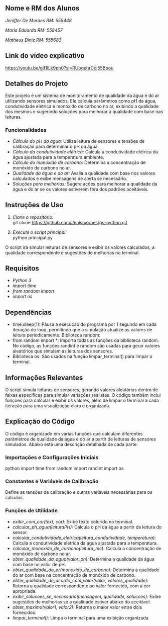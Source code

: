 ## Nome e RM dos Alunos
*Jeniffer De Moraes RM: 555448*

*Maria Eduarda RM: 558457*

*Matheus Diniz RM: 555683*

## Link do vídeo explicativo
https://youtu.be/gjf1lLk9ph0?si=RUbqehrCoj55Bpou

## Detalhes do Projeto

Este projeto é um sistema de monitoramento de qualidade da água e do ar utilizando sensores simulados. Ele calcula parâmetros como pH da água, condutividade elétrica e monóxido de carbono no ar, exibindo a qualidade dos mesmos e sugerindo soluções para melhorar a qualidade com base nas leituras.

### Funcionalidades
- *Cálculo do pH da água:* Utiliza leitura de sensores e tensões de calibração para determinar o pH da água.
- *Cálculo da condutividade elétrica:* Calcula a condutividade elétrica da água ajustada para a temperatura ambiente.
- *Cálculo do monóxido de carbono:* Determina a concentração de monóxido de carbono no ar.
- *Qualidade da água e do ar:* Avalia a qualidade com base nos valores calculados e exibe mensagens de alerta se necessário.
- *Soluções para melhorias:* Sugere ações para melhorar a qualidade da água e do ar se os valores estiverem fora dos padrões aceitáveis.

## Instruções de Uso

1. *Clone o repositório:*  
   git clone https://github.com/Jenismoraes/gs-python.git

2. *Execute o script principal:*  
   python principal.py

O script irá simular leituras de sensores e exibir os valores calculados, a qualidade correspondente e sugestões de melhorias no terminal.

## Requisitos

- *Python 3*
- *import time*
- *from random import* 
- *import os*

## Dependências

- time.sleep(1): Pausa a execução do programa por 1 segundo em cada iteração do loop, permitindo que a simulação atualize os valores de leitura periodicamente.
Biblioteca random:
- from random import *: Importa todas as funções da biblioteca random. No código, as funções randint e random são usadas para gerar valores aleatórios que simulam as leituras dos sensores.
- Biblioteca os: São usados na função limpar_terminal() para limpar o terminal.

## Informações Relevantes

O script simula leituras de sensores, gerando valores aleatórios dentro de faixas específicas para simular variações realistas. O código também inclui funções para calcular e exibir os valores, além de limpar o terminal a cada iteração para uma visualização clara e organizada.

## Explicação do Código

O código é organizado em várias funções que calculam diferentes parâmetros de qualidade da água e do ar a partir de leituras de sensores simulados. Abaixo está uma descrição detalhada de cada parte:

### Importações e Configurações Iniciais

python
import time
from random import randint
import os

### Constantes e Variáveis de Calibração

Define as tensões de calibração e outras variáveis necessárias para os cálculos.

### Funções de Utilidade

- *exibir_com_cor(text, cor):* Exibe texto colorido no terminal.
- *calcular_ph_agua(leituraPH):* Calcula o pH da água a partir da leitura do sensor.
- *calcular_condutividade_eletrica(leitura_condutividade, temperatura):* Calcula a condutividade elétrica da água ajustada para a temperatura.
- *calcular_monoxido_de_carbono(leitura_mc):* Calcula a concentração de monóxido de carbono no ar.
- *obter_qualidade_da_agua(valor_ph):* Determina a qualidade da água com base no valor de pH.
- *obter_qualidade_do_ar(monoxido_de_carbono):* Determina a qualidade do ar com base na concentração de monóxido de carbono.
- *obter_qualidade_de_acordo_com_valor(valor, valores_qualidade):* Retorna a qualidade correspondente ao valor fornecido, com a cor apropriada.
- *exibir_solucoes_se_necessario(mensagem, qualidade, solucoes):* Exibe sugestões de melhorias se a qualidade estiver abaixo do aceitável.
- *obter_maximo(valor1, valor2):* Retorna o maior valor entre dois fornecidos.
- *limpar_terminal():* Limpa o terminal para uma exibição organizada.

